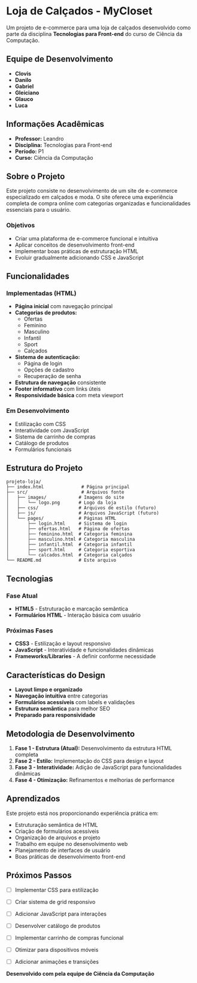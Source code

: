 # Loja de Calçados - MyCloset

Um projeto de e-commerce para uma loja de calçados desenvolvido como parte da disciplina **Tecnologias para Front-end** do curso de Ciência da Computação.

## Equipe de Desenvolvimento

- **Clovis**
- **Danilo**
- **Gabriel**
- **Gleiciano**
- **Glauco** 
- **Luca**

## Informações Acadêmicas

- **Professor:** Leandro
- **Disciplina:** Tecnologias para Front-end
- **Período:** P1
- **Curso:** Ciência da Computação

## Sobre o Projeto

Este projeto consiste no desenvolvimento de um site de e-commerce especializado em calçados e moda. O site oferece uma experiência completa de compra online com categorias organizadas e funcionalidades essenciais para o usuário.

### Objetivos

- Criar uma plataforma de e-commerce funcional e intuitiva
- Aplicar conceitos de desenvolvimento front-end
- Implementar boas práticas de estruturação HTML
- Evoluir gradualmente adicionando CSS e JavaScript

## Funcionalidades

### Implementadas (HTML)

- **Página inicial** com navegação principal
- **Categorias de produtos:**
  - Ofertas
  - Feminino
  - Masculino
  - Infantil
  - Sport
  - Calçados
- **Sistema de autenticação:**
  - Página de login
  - Opções de cadastro
  - Recuperação de senha
- **Estrutura de navegação** consistente
- **Footer informativo** com links úteis
- **Responsividade básica** com meta viewport

### Em Desenvolvimento

- Estilização com CSS
- Interatividade com JavaScript
- Sistema de carrinho de compras
- Catálogo de produtos
- Formulários funcionais

## Estrutura do Projeto

```
projeto-loja/
├── index.html              # Página principal
├── src/                    # Arquivos fonte
│   ├── images/            # Imagens do site
│   │   └── logo.png       # Logo da loja
│   ├── css/               # Arquivos de estilo (futuro)
│   ├── js/                # Arquivos JavaScript (futuro)
│   └── pages/             # Páginas HTML
│       ├── login.html     # Sistema de login
│       ├── ofertas.html   # Página de ofertas
│       ├── feminino.html  # Categoria feminina
│       ├── masculino.html # Categoria masculina
│       ├── infantil.html  # Categoria infantil
│       ├── sport.html     # Categoria esportiva
│       └── calcados.html  # Categoria calçados
└── README.md              # Este arquivo
```

## Tecnologias

### Fase Atual
- **HTML5** - Estruturação e marcação semântica
- **Formulários HTML** - Interação básica com usuário

### Próximas Fases
- **CSS3** - Estilização e layout responsivo
- **JavaScript** - Interatividade e funcionalidades dinâmicas
- **Frameworks/Libraries** - A definir conforme necessidade

## Características do Design

- **Layout limpo e organizado**
- **Navegação intuitiva** entre categorias
- **Formulários acessíveis** com labels e validações
- **Estrutura semântica** para melhor SEO
- **Preparado para responsividade**

## Metodologia de Desenvolvimento

1. **Fase 1 - Estrutura (Atual):** Desenvolvimento da estrutura HTML completa
2. **Fase 2 - Estilo:** Implementação do CSS para design e layout
3. **Fase 3 - Interatividade:** Adição de JavaScript para funcionalidades dinâmicas
4. **Fase 4 - Otimização:** Refinamentos e melhorias de performance

## Aprendizados

Este projeto está nos proporcionando experiência prática em:

- Estruturação semântica de HTML
- Criação de formulários acessíveis
- Organização de arquivos e projeto
- Trabalho em equipe no desenvolvimento web
- Planejamento de interfaces de usuário
- Boas práticas de desenvolvimento front-end

## Próximos Passos

- [ ] Implementar CSS para estilização
- [ ] Criar sistema de grid responsivo
- [ ] Adicionar JavaScript para interações
- [ ] Desenvolver catálogo de produtos
- [ ] Implementar carrinho de compras funcional
- [ ] Otimizar para dispositivos móveis
- [ ] Adicionar animações e transições



**Desenvolvido com pela equipe de Ciência da Computação**

